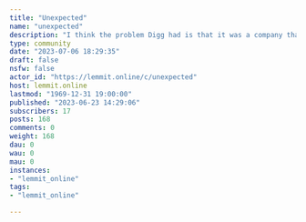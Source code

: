 ```yaml
---
title: "Unexpected" 
name: "unexpected"
description: "I think the problem Digg had is that it was a company that was built to be a company, and you could feel it in the product. The way you could..."
type: community
date: "2023-07-06 18:29:35"
draft: false
nsfw: false
actor_id: "https://lemmit.online/c/unexpected"
host: lemmit.online
lastmod: "1969-12-31 19:00:00"
published: "2023-06-23 14:29:06"
subscribers: 17
posts: 168
comments: 0
weight: 168
dau: 0
wau: 0
mau: 0
instances:
- "lemmit_online"
tags: 
- "lemmit_online"

---
```

